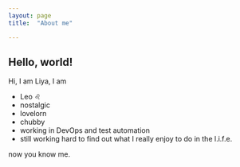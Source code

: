 ```yaml
---
layout: page
title:  "About me"

---
```

## Hello, world!

Hi, I am Liya, I am
* Leo ♌
* nostalgic
* lovelorn
* chubby
* working in DevOps and test automation
* still working hard to find out what I really enjoy to do in the l.i.f.e.

now you know me.